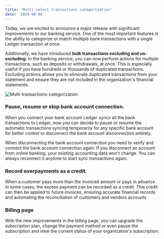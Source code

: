 ```yaml
---
title: 'Multi-select transactions categorization'
date: '2024-08-06'
---
```


Today, we are excited to announce a major release with significant improvements to our banking service. One of the most important features is the ability to categorize or match multiple bank transactions with a single Ledger transaction at once.

Additionally, we have introduced **bulk transactions excluding and un-excluding**. In the banking service, you can now perform actions for multiple transactions, such as deposits or withdrawals, at once. This is especially useful if you have hundreds or thousands of duplicated transactions. Excluding actions allows you to eliminate duplicated transactions from your statement and ensure they are not included in the organization's financial statements.

![Multi-transactions-categorization](/images/updates/multi-transactions-categorization/main.png "Multi-transactions-categorization")

### Pause, resume or stop bank account connection.

When you connect your bank account Ledger syncs all the bank transactions to Ledger, now you can decide to pause or resume the automatic transactions syncing temporarily for any specific bank account for better control or disconnect the bank account disconnection entirely.

When disconnecting the bank account connection you need to verify and connect the bank account connection again. If you disconnect an account from online banking, your existing accounting data won't change. You can always reconnect it anytime to start sync transactions again.

### Record overpayments as a credit.

When a customer pays more than the invoiced amount or pays in advance in some cases, the excess payment can be recorded as a credit. This credit can then be applied to future invoices, ensuring accurate financial records and automating the reconciliation of customers and vendors accounts 

### Billing page

With the new improvements in the billing page, you can upgrade the subscription plan, change the payment method or even pause the subscription and view the current status of your organization's subscription.
